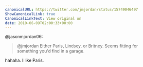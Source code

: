 ```yaml
---
canonicalURL: https://twitter.com/jmjordan/status/15749046497
ShowCanonicalLink: true
CanonicalLinkText: View original on
date: 2010-06-09T02:00:33+00:00
---
```

@jasonmjordan06:

> @jmjordan Either Paris, Lindsey, or Britney. Seems fitting for something you'd find in a garage.

hahaha. I like Paris.